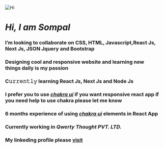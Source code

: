 
![Hi](https://user-images.githubusercontent.com/96425978/181788422-c5a20bfd-e243-496e-8b90-50ac9e9479f7.gif) 
# *Hi, I am Sompal*
### I’m looking to collaborate on CSS, HTML, Javascript,React Js, Next Js, JSON Jquery and Bootstrap
### Designing cool and responsive website and learning new things daily is my passion
### C𝚞𝚛𝚛𝚎𝚗𝚝𝚕𝚢 learning React Js, Next Js and Node Js
### I prefer you to use *[chakra ui](https://chakra-ui.com/)* if you want responsive react app if you need help to use chakra please let me know
### 6 months experience of using *[chakra ui](https://chakra-ui.com/)* elements in React App
### Currently working in *Qwerty Thought PVT. LTD.*
### My linkeding profile please [visit](https://www.linkedin.com/in/sompal-kumar-b62b5022b/)
<!--- 
Sompal4549/Sompal4549 is a ✨ special ✨ repository because its `README.md` (this file) appears on your GitHub profile.
You can click the Preview link to take a look at your changes.
--->
